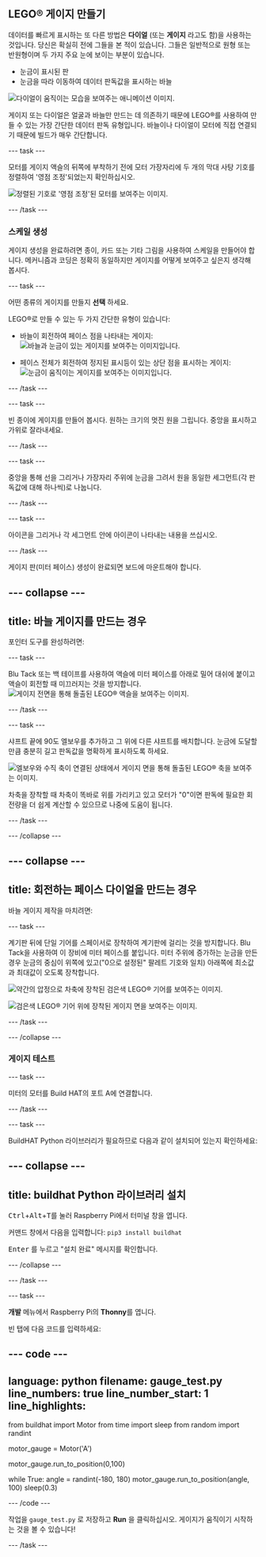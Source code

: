 ## LEGO® 게이지 만들기

데이터를 빠르게 표시하는 또 다른 방법은 **다이얼** (또는 **게이지** 라고도 함)을 사용하는 것입니다. 당신은 확실히 전에 그들을 본 적이 있습니다. 그들은 일반적으로 원형 또는 반원형이며 두 가지 주요 눈에 보이는 부분이 있습니다.

+ 눈금이 표시된 판
+ 눈금을 따라 이동하여 데이터 판독값을 표시하는 바늘

![다이얼이 움직이는 모습을 보여주는 애니메이션 이미지.](https://media.giphy.com/media/uozBSFuz99USA/giphy.gif)

게이지 또는 다이얼은 얼굴과 바늘만 만드는 데 의존하기 때문에 LEGO®를 사용하여 만들 수 있는 가장 간단한 데이터 판독 유형입니다. 바늘이나 다이얼이 모터에 직접 연결되기 때문에 빌드가 매우 간단합니다.

--- task ---

모터를 게이지 액슬의 뒤쪽에 부착하기 전에 모터 가장자리에 두 개의 막대 사탕 기호를 정렬하여 '영점 조정'되었는지 확인하십시오.

![정렬된 기호로 '영점 조정'된 모터를 보여주는 이미지.](images/aligned_symbols.jpg)

--- /task ---

### 스케일 생성

게이지 생성을 완료하려면 종이, 카드 또는 기타 그림을 사용하여 스케일을 만들어야 합니다. 메커니즘과 코딩은 정확히 동일하지만 게이지를 어떻게 보여주고 싶은지 생각해 봅시다.

 --- task ---

 어떤 종류의 게이지를 만들지 **선택** 하세요.

 LEGO®로 만들 수 있는 두 가지 간단한 유형이 있습니다:

+ 바늘이 회전하여 페이스 점을 나타내는 게이지:![바늘과 눈금이 있는 게이지를 보여주는 이미지입니다.](images/dial2.gif)

+ 페이스 전체가 회전하여 정지된 표시등이 있는 상단 점을 표시하는 게이지:![눈금이 움직이는 게이지를 보여주는 이미지입니다.](images/dial1.gif)

--- /task ---

--- task ---

빈 종이에 게이지를 만들어 봅시다. 원하는 크기의 멋진 원을 그립니다. 중앙을 표시하고 가위로 잘라내세요.

--- /task --- 

--- task ---

중앙을 통해 선을 그리거나 가장자리 주위에 눈금을 그려서 원을 동일한 세그먼트(각 판독값에 대해 하나씩)로 나눕니다.

--- /task ---

--- task ---

아이콘을 그리거나 각 세그먼트 안에 아이콘이 나타내는 내용을 쓰십시오.

--- /task ---

게이지 판(미터 페이스) 생성이 완료되면 보드에 마운트해야 합니다.

--- collapse ---
---
title: 바늘 게이지를 만드는 경우
---

포인터 도구를 완성하려면:

--- task ---

Blu Tack 또는 백 테이프를 사용하여 액슬에 미터 페이스를 아래로 밀어 대쉬에 붙이고 액슬이 회전할 때 미끄러지는 것을 방지합니다.![게이지 전면을 통해 돌출된 LEGO® 액슬을 보여주는 이미지.](images/needle-gauge1.jpg)

--- /task ---

--- task ---

샤프트 끝에 90도 엘보우를 추가하고 그 위에 다른 샤프트를 배치합니다. 눈금에 도달할 만큼 충분히 길고 판독값을 명확하게 표시하도록 하세요.

![엘보우와 수직 축이 연결된 상태에서 게이지 면을 통해 돌출된 LEGO® 축을 보여주는 이미지.](images/needle-gauge2.jpg)

차축을 장착할 때 차축이 똑바로 위를 가리키고 있고 모터가 "0"이면 판독에 필요한 회전량을 더 쉽게 계산할 수 있으므로 나중에 도움이 됩니다.

--- /task ---

--- /collapse ---

--- collapse ---
---
title: 회전하는 페이스 다이얼을 만드는 경우
---

바늘 게이지 제작을 마치려면:

--- task ---

계기판 뒤에 단일 기어를 스페이서로 장착하여 계기판에 걸리는 것을 방지합니다. Blu Tack을 사용하여 이 장비에 미터 페이스를 붙입니다. 미터 주위에 증가하는 눈금을 만든 경우 눈금의 중심이 위쪽에 있고("0으로 설정된" 팔레트 기호와 일치) 아래쪽에 최소값과 최대값이 오도록 장착합니다.

![약간의 압정으로 차축에 장착된 검은색 LEGO® 기어를 보여주는 이미지.](images/dial-gauge1.jpg)

![검은색 LEGO® 기어 위에 장착된 게이지 면을 보여주는 이미지.](images/dial-gauge2.jpg)

--- /task ---

--- /collapse ---

### 게이지 테스트

--- task ---

미터의 모터를 Build HAT의 포트 A에 연결합니다.

--- /task ---

--- task ---

BuildHAT Python 라이브러리가 필요하므로 다음과 같이 설치되어 있는지 확인하세요:

--- collapse ---
---
title: buildhat Python 라이브러리 설치
---

<kbd>Ctrl</kbd>+<kbd>Alt</kbd>+<kbd>T</kbd>를 눌러 Raspberry Pi에서 터미널 창을 엽니다.

커맨드 창에서 다음을 입력합니다: `pip3 install buildhat`

<kbd>Enter</kbd> 를 누르고 "설치 완료" 메시지를 확인합니다.

--- /collapse ---

--- /task ---

--- task ---

**개발** 메뉴에서 Raspberry Pi의 **Thonny**를 엽니다.

빈 탭에 다음 코드를 입력하세요:

--- code ---
---
language: python 
filename: gauge_test.py 
line_numbers: true 
line_number_start: 1
line_highlights:
---
from buildhat import Motor 
from time import sleep 
from random import randint

motor_gauge = Motor('A')

motor_gauge.run_to_position(0,100)

while True: 
    angle = randint(-180, 180) 
    motor_gauge.run_to_position(angle, 100) 
    sleep(0.3)

--- /code ---

작업을 `gauge_test.py` 로 저장하고 **Run** 을 클릭하십시오. 게이지가 움직이기 시작하는 것을 볼 수 있습니다!

--- /task ---
